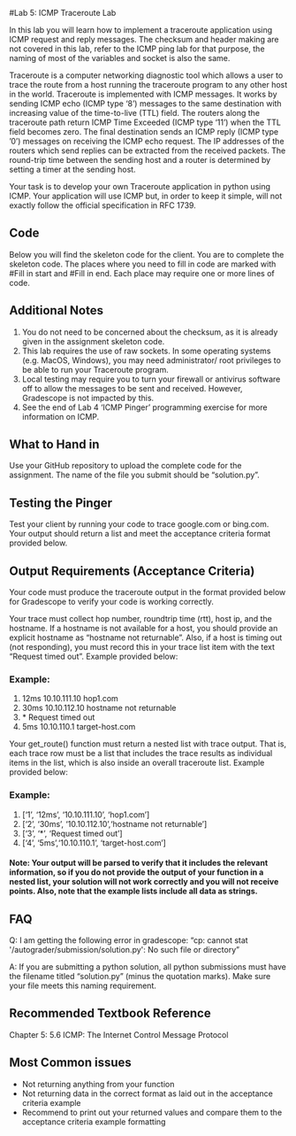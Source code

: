 #Lab 5: ICMP Traceroute Lab
<p>
In this lab you will learn how to implement a traceroute application using ICMP request and reply messages. The checksum 
and header making are not covered in this lab, refer to the ICMP ping lab for that purpose, the naming of most of the 
variables and socket is also the same. 
</p>

<p>
Traceroute is a computer networking diagnostic tool which allows a user to trace the route from a host running the 
traceroute program to any other host in the world. Traceroute is implemented with ICMP messages. It works by sending 
ICMP echo (ICMP type ‘8’) messages to the same destination with increasing value of the time-to-live (TTL) field. The 
routers along the traceroute path return ICMP Time Exceeded (ICMP type ‘11’) when the TTL field becomes zero. The final 
destination sends an ICMP reply (ICMP type ’0’) messages on receiving the ICMP echo request. The IP addresses of the 
routers which send replies can be extracted from the received packets. The round-trip time between the sending host and 
a router is determined by setting a timer at the sending host. 
<p/>

<p>
Your task is to develop your own Traceroute application in python using ICMP. Your application will use ICMP but, in 
order to keep it simple, will not exactly follow the official specification in RFC 1739.
</p>

<h2>Code</h2>
<p>
Below you will find the skeleton code for the client. You are to complete the skeleton code. The places where you need 
to fill in code are marked with #Fill in start and #Fill in end. Each place may require one or more lines of code.
</p>

<h2>Additional Notes</h2>
<ol>
<li>
You do not need to be concerned about the checksum, as it is already given in the assignment skeleton code.
</li>
<li>
This lab requires the use of raw sockets. In some operating systems (e.g. MacOS, Windows), you may need administrator/
root privileges to be able to run your Traceroute program. 
</li>
<li>
Local testing may require you to turn your firewall or antivirus software off to allow the messages to be sent and 
received. However, Gradescope is not impacted by this.
</li>
<li>
See the end of Lab 4 ‘ICMP Pinger’ programming exercise for more information on ICMP. 
</li>
</ol>

<h2>What to Hand in</h2>
<p>
Use your GitHub repository to upload the complete code for the assignment. The name of the file you submit should be 
“solution.py”.
</p>

<h2>Testing the Pinger</h2>
<p>
Test your client by running your code to trace google.com or bing.com. Your output should return a list and meet the 
acceptance criteria format provided below.
</p>

<h2>Output Requirements (Acceptance Criteria)</h2>
<p>
Your code must produce the traceroute output in the format provided below for Gradescope to verify your code is working 
correctly.
</p>
<p>
Your trace must collect hop number, roundtrip time (rtt), host ip, and the hostname. If a hostname is not available for 
a host, you should provide an explicit hostname as “hostname not returnable”. Also, if a host is timing out (not 
responding), you must record this in your trace list item with the text “Request timed out”. Example provided below:
</p>
<h3>Example:</h3>
<ol>
<li>12ms    10.10.111.10    hop1.com</li>
<li>30ms     10.10.112.10    hostname not returnable</li>
<li>*    Request timed out  </li>
<li>5ms    10.10.110.1    target-host.com</li>
</ol>

<p>
Your get_route() function must return a nested list with trace output. That is, each trace row must be a list that includes the trace results as individual items in the list, which is also inside an overall traceroute list. Example provided below:
</p>

<h3>
Example: 
</h3>
<ol>
<li>[‘1’, ‘12ms’, ‘10.10.111.10’, ‘hop1.com’]</li>
<li>[‘2’, ‘30ms’, ‘10.10.112.10’,‘hostname not returnable’]</li>
<li>[‘3’, ‘*’, ‘Request timed out’]</li>
<li>[‘4’, ‘5ms’,‘10.10.110.1’, ‘target-host.com’]</li>
</ol>

<h4>
Note: Your output will be parsed to verify that it includes the relevant information, so if you do not provide the 
output of your function in a nested list, your solution will not work correctly and you will not receive points. Also, 
note that the example lists include all data as strings.
</h4>

<h2>FAQ</h2>
<p>
Q: I am getting the following error in gradescope: 
“cp: cannot stat '/autograder/submission/solution.py': No such file or directory”
</p>
<p>
A: If you are submitting a python solution, all python submissions must have the filename titled “solution.py” (minus the quotation marks). Make sure your file meets this naming requirement.
</p>

<h2>Recommended Textbook Reference</h2>
<p>
Chapter 5: 5.6 ICMP: The Internet Control Message Protocol
</p>

<h2>Most Common issues</h2>
<ul>
<li>Not returning anything from your function</li>
<li>Not returning data in the correct format as laid out in the acceptance criteria example</li>
<li>Recommend to print out your returned values and compare them to the acceptance criteria example formatting</li>
</ul>